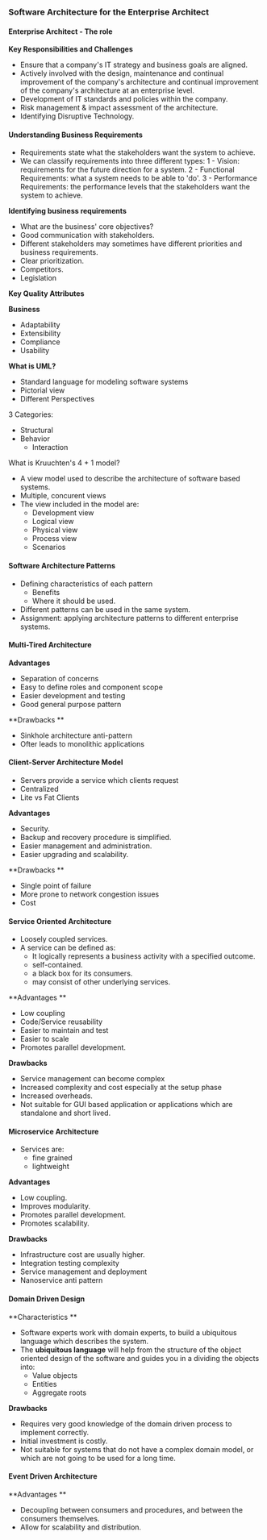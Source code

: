 ### Software Architecture for the Enterprise Architect

#### Enterprise Architect - The role

**Key Responsibilities and Challenges**

* Ensure that a company's IT strategy and business goals are aligned. 
* Actively involved with the design, maintenance and continual improvement of the company's architecture and continual improvement of the company's architecture at an enterprise level.
* Development of IT standards and policies within the company. 
* Risk management & impact assessment of the architecture. 
* Identifying Disruptive Technology. 

#### Understanding Business Requirements

* Requirements state what the stakeholders want the system to achieve. 
* We can classify requirements into three different types:
  1 - Vision: requirements for the future direction for a system.
  2 - Functional Requirements: what a system needs to be able to 'do'.
  3 - Performance Requirements: the performance levels that the stakeholders want the system to achieve.

**Identifying business requirements**

* What are the business' core objectives?
* Good communication with stakeholders. 
* Different stakeholders may sometimes have different priorities and business requirements. 
* Clear prioritization. 
* Competitors. 
* Legislation

**Key Quality Attributes** 

**Business**

* Adaptability 
* Extensibility
* Compliance
* Usability



**What is UML?**

* Standard language for modeling software systems 
* Pictorial view
* Different Perspectives

3 Categories:

* Structural 
* Behavior
  * Interaction

What is Kruuchten's 4 + 1 model?

* A view model used to describe the architecture of software based systems.
* Multiple, concurent views 
* The view included in the model are:
  * Development view
  * Logical view 
  * Physical view
  * Process view
  * Scenarios

#### **Software Architecture Patterns**

* Defining characteristics of each pattern 
  * Benefits
  * Where it should be used. 
* Different patterns can be used in the same system. 
* Assignment: applying architecture patterns to different enterprise systems.

#### **Multi-Tired Architecture**

**Advantages**

* Separation of concerns 
* Easy to define roles and component scope
* Easier development and testing 
* Good general purpose pattern 

**Drawbacks **

* Sinkhole architecture anti-pattern 
* Ofter leads to monolithic applications 

#### **Client-Server Architecture Model**

* Servers provide a service which clients request
* Centralized
* Lite vs Fat Clients

**Advantages**

* Security. 
* Backup and recovery procedure is simplified. 
* Easier management and administration.
* Easier upgrading and scalability.

**Drawbacks **

* Single point of failure 
* More prone to network congestion issues
* Cost

#### **Service Oriented Architecture**

* Loosely coupled services. 
* A service can be defined as:
  * It logically represents a business activity with a specified outcome. 
  * self-contained. 
  * a black box for its consumers.
  * may consist of other underlying services. 

**Advantages **

* Low coupling 
* Code/Service reusability
* Easier to maintain and test
* Easier to scale 
* Promotes parallel development. 

**Drawbacks**

* Service management can become complex
* Increased complexity and cost especially at the setup phase
* Increased overheads. 
* Not suitable for GUI based application or applications which are standalone and short lived. 

#### **Microservice Architecture**

* Services are:
  * fine grained 
  * lightweight

**Advantages**

* Low coupling.
* Improves modularity.
* Promotes parallel development.
* Promotes scalability.

**Drawbacks**

* Infrastructure cost are usually higher. 
* Integration testing complexity
* Service management and deployment
* Nanoservice anti pattern 

#### Domain Driven Design

**Characteristics **

* Software experts work with domain experts, to build a ubiquitous language which describes the system. 
* The **ubiquitous language** will help from the structure of the object oriented design of the software and guides you in a dividing the objects into:
  * Value objects 
  * Entities 
  * Aggregate roots

**Drawbacks**

* Requires very good knowledge of the domain driven process to implement correctly. 
* Initial investment is costly. 
* Not suitable for systems that do not have a complex domain model, or which are not going to be used for a long time.

#### Event Driven Architecture

**Advantages **

* Decoupling between consumers and procedures, and between the consumers themselves. 
* Allow for scalability and distribution.



